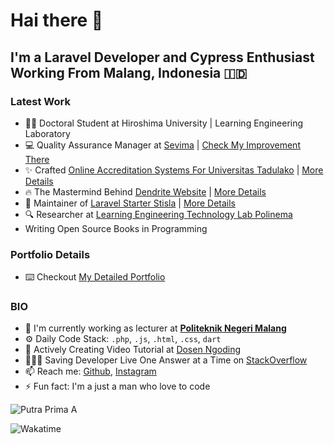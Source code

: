 # Hai there 👋

## I'm a Laravel Developer and Cypress Enthusiast Working From Malang, Indonesia 🇮🇩

### Latest Work

- 🐦‍🔥 Doctoral Student at Hiroshima University | Learning Engineering Laboratory
- 💻 Quality Assurance Manager at [Sevima](https://sevima.com/) | [Check My Improvement There](sevima.md)
- ✨ Crafted [Online Accreditation Systems For Universitas Tadulako](https://mutual-lppmp.untad.ac.id/index.php/login) | [More Details](lppmp.md)
- 🔥 The Mastermind Behind  [Dendrite Website](dendrite-pskedfkub.com/) | [More Details](dendrite.md)
- 🏹  Maintainer of  [Laravel Starter Stisla](http://starter.putraprima.id/) | [More Details](https://github.com/siubie/laravel-starter-stisla)
- 🔍 Researcher at [Learning Engineering Technology Lab Polinema](http://let.polinema.ac.id/) 
- Writing Open Source Books in Programming 

### Portfolio Details
- ⌨️ Checkout [My Detailed Portfolio](https://github.com/siubie/siubie/blob/main/portfolio.md) 

### BIO

- 🏢 I'm currently working as lecturer at [**Politeknik Negeri Malang**](jti.polinema.ac.id/)
- ⚙️  Daily Code Stack: `.php`, `.js`, `.html`, `.css`, `dart` 
- 📼 Actively Creating Video Tutorial at [Dosen Ngoding](https://www.youtube.com/c/DosenNgoding) 
- 🦸🏽‍♂️ Saving Developer Live One Answer at a Time on [StackOverflow](https://stackoverflow.com/users/14545629/putra-prima-a) 
- 📫 Reach me: [Github](https://github.com/siubie), [Instagram](https://www.instagram.com/putraprima/)
- ⚡️ Fun fact: I'm a just a man who love to code 

![Putra Prima A](https://github-readme-stats.vercel.app/api?username=siubie&theme=gruvbox&show_icons=false)

![Wakatime](https://github-readme-stats.vercel.app/api/wakatime?username=siubie&layout=compact&theme=gruvbox)
